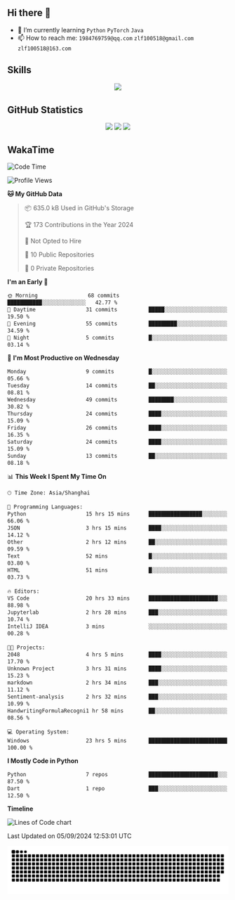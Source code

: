## Hi there 👋

- 🌱 I’m currently learning `Python` `PyTorch` `Java`
- 📫 How to reach me: `1984769759@qq.com` `zlf100518@gmail.com` `zlf100518@163.com`

## Skills
<div align="center"> <img src="https://skillicons.dev/icons?i=python,linux,git,github,html,css,js" /> </div>

## GitHub Statistics

<div align="center">
  <img src="https://github-readme-stats.vercel.app/api?username=mrcchenfeng&show_icons=true&theme=tokyonight" />
  <img src="https://github-readme-stats.vercel.app/api/top-langs/?username=mrcchenfeng&show_icons=true&theme=tokyonight" />
  <img src="https://github-readme-activity-graph.vercel.app/graph?username=mrcchenfeng&theme=xcode" />
</div>

## WakaTime

<!--START_SECTION:waka-->
![Code Time](http://img.shields.io/badge/Code%20Time-82%20hrs%2016%20mins-blue)

![Profile Views](http://img.shields.io/badge/Profile%20Views-2-blue)

**🐱 My GitHub Data** 

> 📦 635.0 kB Used in GitHub's Storage 
 > 
> 🏆 173 Contributions in the Year 2024
 > 
> 🚫 Not Opted to Hire
 > 
> 📜 10 Public Repositories 
 > 
> 🔑 0 Private Repositories 
 > 
**I'm an Early 🐤** 

```text
🌞 Morning                68 commits          ███████████░░░░░░░░░░░░░░   42.77 % 
🌆 Daytime                31 commits          █████░░░░░░░░░░░░░░░░░░░░   19.50 % 
🌃 Evening                55 commits          █████████░░░░░░░░░░░░░░░░   34.59 % 
🌙 Night                  5 commits           █░░░░░░░░░░░░░░░░░░░░░░░░   03.14 % 
```
📅 **I'm Most Productive on Wednesday** 

```text
Monday                   9 commits           █░░░░░░░░░░░░░░░░░░░░░░░░   05.66 % 
Tuesday                  14 commits          ██░░░░░░░░░░░░░░░░░░░░░░░   08.81 % 
Wednesday                49 commits          ████████░░░░░░░░░░░░░░░░░   30.82 % 
Thursday                 24 commits          ████░░░░░░░░░░░░░░░░░░░░░   15.09 % 
Friday                   26 commits          ████░░░░░░░░░░░░░░░░░░░░░   16.35 % 
Saturday                 24 commits          ████░░░░░░░░░░░░░░░░░░░░░   15.09 % 
Sunday                   13 commits          ██░░░░░░░░░░░░░░░░░░░░░░░   08.18 % 
```


📊 **This Week I Spent My Time On** 

```text
🕑︎ Time Zone: Asia/Shanghai

💬 Programming Languages: 
Python                   15 hrs 15 mins      █████████████████░░░░░░░░   66.06 % 
JSON                     3 hrs 15 mins       ████░░░░░░░░░░░░░░░░░░░░░   14.12 % 
Other                    2 hrs 12 mins       ██░░░░░░░░░░░░░░░░░░░░░░░   09.59 % 
Text                     52 mins             █░░░░░░░░░░░░░░░░░░░░░░░░   03.80 % 
HTML                     51 mins             █░░░░░░░░░░░░░░░░░░░░░░░░   03.73 % 

🔥 Editors: 
VS Code                  20 hrs 33 mins      ██████████████████████░░░   88.98 % 
Jupyterlab               2 hrs 28 mins       ███░░░░░░░░░░░░░░░░░░░░░░   10.74 % 
IntelliJ IDEA            3 mins              ░░░░░░░░░░░░░░░░░░░░░░░░░   00.28 % 

🐱‍💻 Projects: 
2048                     4 hrs 5 mins        ████░░░░░░░░░░░░░░░░░░░░░   17.70 % 
Unknown Project          3 hrs 31 mins       ████░░░░░░░░░░░░░░░░░░░░░   15.23 % 
markdown                 2 hrs 34 mins       ███░░░░░░░░░░░░░░░░░░░░░░   11.12 % 
Sentiment-analysis       2 hrs 32 mins       ███░░░░░░░░░░░░░░░░░░░░░░   10.99 % 
HandwritingFormulaRecogni1 hr 58 mins        ██░░░░░░░░░░░░░░░░░░░░░░░   08.56 % 

💻 Operating System: 
Windows                  23 hrs 5 mins       █████████████████████████   100.00 % 
```

**I Mostly Code in Python** 

```text
Python                   7 repos             ██████████████████████░░░   87.50 % 
Dart                     1 repo              ███░░░░░░░░░░░░░░░░░░░░░░   12.50 % 
```



**Timeline**

![Lines of Code chart](https://raw.githubusercontent.com/mrcchenfeng/mrcchenfeng/main/assets/bar_graph.png)


 Last Updated on 05/09/2024 12:53:01 UTC
<!--END_SECTION:waka-->

<div align="center"><img src="./assets/github-snake-dark.svg" /></div>
